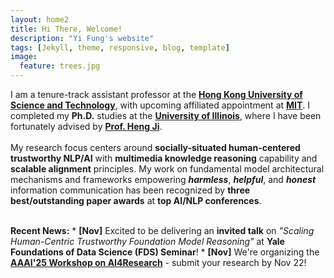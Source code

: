 ```yaml
---
layout: home2
title: Hi There, Welcome!
description: "Yi Fung's website"
tags: [Jekyll, theme, responsive, blog, template]
image:
  feature: trees.jpg
---
```


I am a tenure-track assistant professor at the <a href="https://cse.hkust.edu.hk/" target="_blank"><b>Hong Kong University of Science and Technology</b></a>, with upcoming affiliated appointment at <a href="https://www.mit.edu/" target="_blank"><b>MIT</b></a>. I completed my <b>Ph.D.</b> studies at the <a href="https://cs.illinois.edu/" target="_blank"><b>University of Illinois</b></a>, where I have been fortunately advised by <a href="https://blender.cs.illinois.edu/hengji.html" target="_blank"><b>Prof. Heng Ji</b></a>.
<br><br>
My research focus centers around <b>socially-situated human-centered trustworthy NLP/AI</b> with <b>multimedia knowledge reasoning</b> capability and <b>scalable alignment</b> principles. My work on fundamental model architectural mechanisms and frameworks empowering <b><i>harmless</i></b>, <b><i>helpful</i></b>, and <i><b>honest</b></i> information communication has been recognized by <b>three best/outstanding paper awards</b> at <b>top AI/NLP conferences</b>.

<br>
<b>Recent News:</b>
* <b>[Nov]</b> Excited to be delivering an <b>invited talk</b> on <i>"Scaling Human-Centric Trustworthy Foundation Model Reasoning"</i> at <b>Yale Foundations of Data Science (FDS) Seminar</b>!
* <b>[Nov]</b> We're organizing the  <a href="https://sites.google.com/view/ai4research2024" target="_blank"><b>AAAI'25 Workshop on AI4Research</b></a> - submit your research by Nov 22!
